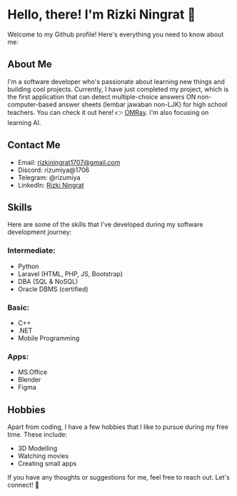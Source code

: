 # Hello, there! I'm Rizki Ningrat 👋

Welcome to my Github profile! Here's everything you need to know about me:

## About Me
I'm a software developer who's passionate about learning new things and building cool projects. Currently, I have just completed my project, which is the first application that can detect multiple-choice answers ON non-computer-based answer sheets (lembar jawaban non-LJK) for high school teachers. You can check it out here! 👉 [OMRay](https://github.com/rizumiya/OMRay). I'm also focusing on learning AI.

## Contact Me
- Email: rizkiningrat1707@gmail.com
- Discord: rizumiya@1706
- Telegram: @rizumiya
- LinkedIn: [Rizki Ningrat](https://id.linkedin.com/in/rizki-nur-rachmadi-yudadiningrat-9305711b4)

## Skills
Here are some of the skills that I've developed during my software development journey:
### Intermediate:
- Python
- Laravel (HTML, PHP, JS, Bootstrap)
- DBA (SQL & NoSQL)
- Oracle DBMS (certified)
### Basic:
- C++
- .NET
- Mobile Programming
### Apps:
- MS.Office
- Blender
- Figma

## Hobbies
Apart from coding, I have a few hobbies that I like to pursue during my free time. These include:
- 3D Modelling
- Watching movies
- Creating small apps

If you have any thoughts or suggestions for me, feel free to reach out. Let's connect! 🤝
